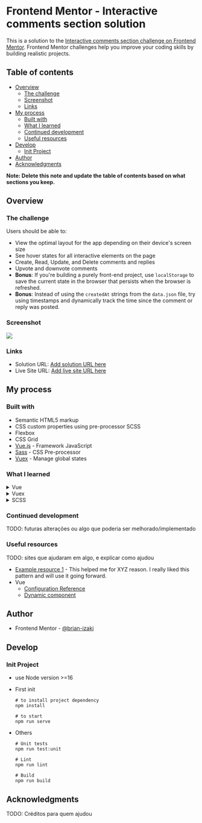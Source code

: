 # Frontend Mentor - Interactive comments section solution

This is a solution to the [Interactive comments section challenge on Frontend Mentor](https://www.frontendmentor.io/challenges/interactive-comments-section-iG1RugEG9). Frontend Mentor challenges help you improve your coding skills by building realistic projects.

## Table of contents

- [Overview](#overview)
  - [The challenge](#the-challenge)
  - [Screenshot](#screenshot)
  - [Links](#links)
- [My process](#my-process)
  - [Built with](#built-with)
  - [What I learned](#what-i-learned)
  - [Continued development](#continued-development)
  - [Useful resources](#useful-resources)
- [Develop](#develop)
  - [Init Project](#init-project)
- [Author](#author)
- [Acknowledgments](#acknowledgments)

**Note: Delete this note and update the table of contents based on what sections you keep.**

## Overview

### The challenge

Users should be able to:

- View the optimal layout for the app depending on their device's screen size
- See hover states for all interactive elements on the page
- Create, Read, Update, and Delete comments and replies
- Upvote and downvote comments
- **Bonus**: If you're building a purely front-end project, use `localStorage` to save the current state in the browser that persists when the browser is refreshed.
- **Bonus**: Instead of using the `createdAt` strings from the `data.json` file, try using timestamps and dynamically track the time since the comment or reply was posted.

### Screenshot

![](./screenshot.jpg)

### Links

- Solution URL: [Add solution URL here](https://your-solution-url.com)
- Live Site URL: [Add live site URL here](https://your-live-site-url.com)

## My process

### Built with

- Semantic HTML5 markup
- CSS custom properties using pre-processor SCSS
- Flexbox
- CSS Grid
- [Vue.js](https://vuejs.org/) - Framework JavaScript
- [Sass](https://sass-lang.com/) - CSS Pre-processor
- [Vuex](https://vuex.vuejs.org/) - Manage global states

### What I learned

<details>
<summary>Vue</summary>

- `component` element at Vue is possible create new dynamic elements based in other component (example below is `reply-card`)

  ```html
  <div v-for="rep in reply" :key="rep.id">
    <component :is="'reply-card'" />
  </div>
  ```

  - see the use of loop to render N elements
  - the attribute `is` is very important (is who tell what component is to render)
  - [documentation](https://vuejs.org/api/built-in-special-elements.html#component)

- `<transition>` vue element responsible of the insert animation CSS class
  - the class names have difference between vue 2.0 and 3.0
  - is used the specific classes from Vue and you can create your own animation without worrying with add or not classes at element

</details>

<details>
<summary>Vuex</summary>

- About modules: Is ease split modules at project, just use the `module` property.
  ```js
  export default {
    module: { modA: { state: {}, actions: {} /*...*/ } },
  };
  ```

</details>

<details>
<summary>SCSS</summary>

- `mixins` help on reuse of CSS properties in SCSS files. [see mixin](./src/assets//styles//_mixins.scss) in use on [Container](./src/layout/CardContainer.vue#L27)

</details>

### Continued development

TODO: futuras alterações ou algo que poderia ser melhorado/implementado

### Useful resources

TODO: sites que ajudaram em algo, e explicar como ajudou

- [Example resource 1](https://www.example.com) - This helped me for XYZ reason. I really liked this pattern and will use it going forward.
- Vue
  - [Configuration Reference](https://cli.vuejs.org/config/)
  - [Dynamic component](https://vuejs.org/api/built-in-special-elements.html#component)

## Author

- Frontend Mentor - [@brian-izaki](https://www.frontendmentor.io/profile/brian-izaki)

## Develop

### Init Project

- use Node version >=16
- First init

  ```shell
  # to install project dependency
  npm install

  # to start
  npm run serve
  ```

- Others

  ```shell
  # Unit tests
  npm run test:unit

  # Lint
  npm run lint

  # Build
  npm run build
  ```

## Acknowledgments

TODO: Créditos para quem ajudou
